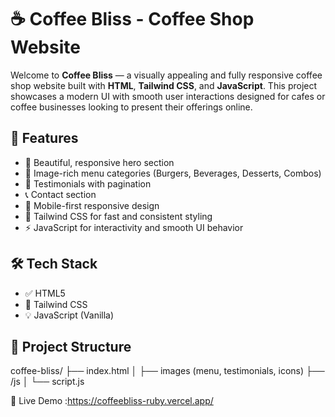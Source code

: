 # ☕ Coffee Bliss - Coffee Shop Website

Welcome to **Coffee Bliss** — a visually appealing and fully responsive coffee shop website built with **HTML**, **Tailwind CSS**, and **JavaScript**. This project showcases a modern UI with smooth user interactions designed for cafes or coffee businesses looking to present their offerings online.

## 🚀 Features

- 🌟 Beautiful, responsive hero section
- 📸 Image-rich menu categories (Burgers, Beverages, Desserts, Combos)
- 💬 Testimonials with pagination
- 📞 Contact section
- 📱 Mobile-first responsive design
- 🎨 Tailwind CSS for fast and consistent styling
- ⚡ JavaScript for interactivity and smooth UI behavior

## 🛠️ Tech Stack

- ✅ HTML5  
- 🎨 Tailwind CSS  
- 💡 JavaScript (Vanilla)

## 📂 Project Structure
coffee-bliss/
├── index.html
│ ├── images (menu, testimonials, icons)
├── /js
│ └── script.js

🔗 Live Demo :https://coffeebliss-ruby.vercel.app/
